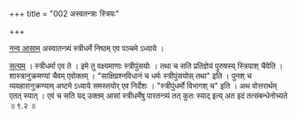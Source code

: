 +++
title = "002 अस्वतन्त्राः स्त्रियः"

+++

<u>नन्व् आसाम्</u> अस्वातन्त्र्यं स्त्रीधर्मे निष्ठम् एव पञ्चमे ऽध्याये ।


<u>सत्यम्</u> । स्त्रीधर्मा एव ते । इमे तु वक्ष्यमाणाः स्त्रीपुंसयोः । तथा च सति प्रतिज्ञेयं पुरुषस्य् स्त्रियाश् चैवेति । शास्त्रानुक्रमण्यां चैवम् एवोक्तम् । "साक्षिप्रश्नविधानं च धर्मः स्त्रीपुंसयोस् तथा" इति । पुनश् च व्यवहारानुक्रण्याम् अष्टमे ऽध्याये समस्तयोर् एव निर्देशः । "स्त्रीपुंधर्मो विभागश् च" इति । अथ वोत्तरार्थम् एतत् स्यात् । एवं च सति यद् उक्तम् आसां स्त्रीधर्मेषु पारतन्त्र्यं तत् कुतः स्याद् इत्य् अत इदं तत्संबन्धेनोच्यते ॥ ९.२ ॥ 